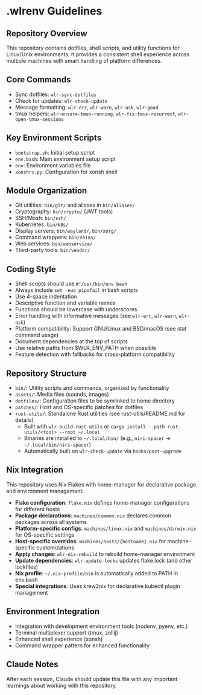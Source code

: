 # .wlrenv Guidelines

## Repository Overview
This repository contains dotfiles, shell scripts, and utility functions for Linux/Unix environments. It provides a consistent shell experience across multiple machines with smart handling of platform differences.

## Core Commands
- Sync dotfiles: `wlr-sync-dotfiles`
- Check for updates: `wlr-check-update`
- Message formatting: `wlr-err`, `wlr-warn`, `wlr-ask`, `wlr-good`
- tmux helpers: `wlr-ensure-tmux-running`, `wlr-fix-tmux-resurrect`, `wlr-open-tmux-sessions`

## Key Environment Scripts
- `bootstrap.sh`: Initial setup script
- `env.bash`: Main environment setup script
- `env`: Environment variables file
- `xonshrc.py`: Configuration for xonsh shell

## Module Organization
- Git utilities: `bin/git/` and aliases in `bin/aliases/`
- Cryptography: `bin/crypto/` (JWT tools)
- SSH/Mosh: `bin/ssh/`
- Kubernetes: `bin/k8s/`
- Display servers: `bin/wayland/`, `bin/xorg/`
- Command wrappers: `bin/shims/`
- Web services: `bin/webservice/`
- Third-party tools: `bin/vendor/`

## Coding Style
- Shell scripts should use `#!/usr/bin/env bash`
- Always include `set -euo pipefail` in bash scripts
- Use 4-space indentation
- Descriptive function and variable names
- Functions should be lowercase with underscores
- Error handling with informative messages (see `wlr-err`, `wlr-warn`, `wlr-ask`)
- Platform compatibility: Support GNU/Linux and BSD/macOS (see stat command usage)
- Document dependencies at the top of scripts
- Use relative paths from $WLR_ENV_PATH when possible
- Feature detection with fallbacks for cross-platform compatibility

## Repository Structure
- `bin/`: Utility scripts and commands, organized by functionality
- `assets/`: Media files (sounds, images)
- `dotfiles/`: Configuration files to be symlinked to home directory
- `patches/`: Host and OS-specific patches for dotfiles
- `rust-utils/`: Standalone Rust utilities (see rust-utils/README.md for details)
  - Built with `wlr-build-rust-utils` or `cargo install --path rust-utils/<tool> --root ~/.local`
  - Binaries are installed to `~/.local/bin/` (e.g., `niri-spacer` → `~/.local/bin/niri-spacer`)
  - Automatically built on `wlr-check-update` via `hooks/post-upgrade`

## Nix Integration
This repository uses Nix Flakes with home-manager for declarative package and environment management:
- **Flake configuration**: `flake.nix` defines home-manager configurations for different hosts
- **Package declarations**: `machines/common.nix` declares common packages across all systems
- **Platform-specific configs**: `machines/linux.nix` and `machines/darwin.nix` for OS-specific settings
- **Host-specific overrides**: `machines/hosts/{hostname}.nix` for machine-specific customizations
- **Apply changes**: `wlr-nix-rebuild` to rebuild home-manager environment
- **Update dependencies**: `wlr-update-locks` updates flake.lock (and other lockfiles)
- **Nix profile**: `~/.nix-profile/bin` is automatically added to PATH in env.bash
- **Special integrations**: Uses krew2nix for declarative kubectl plugin management

## Environment Integration
- Integration with development environment tools (nodenv, pyenv, etc.)
- Terminal multiplexer support (tmux, zellij)
- Enhanced shell experience (xonsh)
- Command wrapper pattern for enhanced functionality

## Claude Notes
After each session, Claude should update this file with any important learnings about working with this repository.
